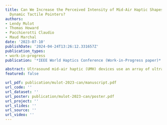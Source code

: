```yaml
---
title: Can We Increase the Perceived Intensity of Mid-Air Haptic Shapes Rendered With
  Dynamic Tactile Pointers?
authors:
- Lendy Mulot
- Thomas Howard
- Pacchierotti Claudio
- Maud Marchal
date: '2023-07-10'
publishDate: '2024-04-24T13:26:12.331657Z'
publication_types:
- work-in-progress
publication: '*IEEE World Haptics Conference (Work-in-Progress paper)*'

abstract: Ultrasound mid-air haptic (UMH) devices use an array of ultrasonic transducers to emit phase-offset acoustic waves in such a way as to focus them at precise locations above the device, referred to as focal points, generating localized vibrotactile stimuli when they encounter a user’s skin. Rendering mid-air vibrotactile shapes is a fundamental building block in many applications of ultrasound mid-air haptics. Recently, Hajas et al. introduced Dynamic Tactile Pointers (DTP) as an effective method for conveying clear shape information. By moving an amplitudemodulated (AM) focal point relatively slowly along a shape contour and marking pauses at vertices to highlight them, this method yields the best recorded shape identification performances for UMH to date. In particular, DTP renders much clearer shapes than the other standard approach to UMH shape rendering, Spatio-Temporal Modulation (STM). In this method, an unmodulated focal point is rapidly moved between neighboring positions. By controlling the frequency at which the focal point cyclically returns to any given position (the draw frequency), STM locally amplitude-modulates the pressure signal at each location along a traced contour, giving the sensation of a singular vibrotactile shape on the skin which is significantly more intense than shapes produced with AM. Adisadvantage of STMis that it produces rather blurry shapes which negatively impacts shape identification performances. Despite its benefits relative to STM, shapes rendered with DTP rely on amplitude modulation, causing them to feel much weaker than STM shapes. In this work, we propose to investigate Spatio-temporallymodulated Tactile Pointers (STP), a novel approach for reproducing the behavior of DTP using spatio-temporal instead of amplitude modulation, with the aim of improving the perceived intensity of tactile pointers. {style="text-align: justify;"}
featured: false

url_pdf: publication/mulot-2023-can/manuscript.pdf
url_code: ''
url_dataset: ''
url_poster: publication/mulot-2023-can/poster.pdf
url_project: ''
url_slides: ''
url_source: ''
url_video: ''
---
```

